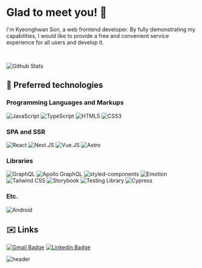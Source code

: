 # Glad to meet you! 👋

I'm Kyeonghwan Son, a web frontend developer.
By fully demonstrating my capabilities, I would like to provide a free and convenient service experience for all users and develop it.

<br/>

![Github Stats](https://github-readme-stats.vercel.app/api?username=snapperbay4453&count_private=true&show_icons=true&include_all_commits=true)

## 🔧 Preferred technologies

### Programming Languages and Markups

![JavaScript](https://img.shields.io/badge/-JavaScript-black?style=flat-square&logo=javascript)
![TypeScript](https://img.shields.io/badge/-TypeScript-black?style=flat-square&logo=typescript)
![HTML5](https://img.shields.io/badge/-HTML5-E34F26?style=flat-square&logo=html5&logoColor=white)
![CSS3](https://img.shields.io/badge/-CSS3-1572B6?style=flat-square&logo=css3)

### SPA and SSR

![React](https://img.shields.io/badge/-React-black?style=flat-square&logo=react)
![Next.JS](https://img.shields.io/badge/-Next.JS-black?style=flat-square&logo=next.js)
![Vue.JS](https://img.shields.io/badge/-Vue.JS-black?style=flat-square&logo=vue.js)
![Astro](https://img.shields.io/badge/-Astro-black?style=flat-square&logo=astro)

### Libraries

![GraphQL](https://img.shields.io/badge/-GraphQL-E10098?style=flat-square&logo=graphql)
![Apollo GraphQL](https://img.shields.io/badge/-Apollo%20GraphQL-311C87?style=flat-square&logo=apollo-graphql)
![styled-components](https://img.shields.io/badge/-styled_components-black?style=flat-square&logo=styled-components)
![Emotion](https://img.shields.io/badge/-Emotion-black?style=flat-square&logo=emotion)
![Tailwind CSS](https://img.shields.io/badge/-Tailwindcss-black?style=flat-square&logo=tailwindcss)
![Storybook](https://img.shields.io/badge/-Storybook-black?style=flat-square&logo=storybook)
![Testing Library](https://img.shields.io/badge/-Testing%20Library-black?style=flat-square&logo=testing-library)
![Cypress](https://img.shields.io/badge/-Cypress-00599C?style=flat-square&logo=cypress)

### Etc.

![Android](https://img.shields.io/badge/-Android-black?style=flat-square&logo=android)

## ✉️ Links

[![Gmail Badge](https://img.shields.io/badge/-snapperbay4453@gmail.com-c14438?style=flat-square&logo=Gmail&logoColor=white&link=mailto:snapperbay4453@gmail.com)](mailto:snapperbay4453@gmail.com)
[![Linkedin Badge](https://img.shields.io/badge/-Kyeonghwan_Son-blue?style=flat-square&logo=Linkedin&logoColor=white&link=https://www.linkedin.com/in/snapperbay4453/)](https://www.linkedin.com/in/snapperbay4453/)

![header](https://capsule-render.vercel.app/api?color=timeGradient&height=128&section=footer&type=waving)
